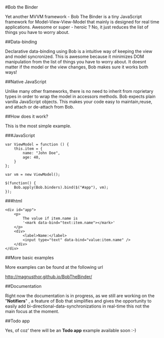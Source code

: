#Bob the Binder

Yet another MVVM framework - Bob The Binder is a tiny JavaScript framework for Model-View-View-Model that mainly is designed for real time applications. Awesome or super - heroic ?  No, it just reduces the list of things you have to worry about.

##Data-binding

Declarative data-binding using Bob is a intuitive way of keeping the view and model syncronized. This is awesome because it minimizes DOM manipulation from the list of things you have to worry about. It doesnt matter if the model or the view changes, Bob makes sure it works both ways!


##Native JavaScript

Unlike many other frameworks, there is no need to inherit from roprietary types in order to wrap the model in accessors methods. Bob expects plain vanilla JavaScript objects. This makes your code easy to maintain,reuse, and attach or de-attach from Bob.

##How does it work?

This is the most simple example.

###JavaScript    


    var ViewModel = function () {
        this.item = {
            name: "John Doe",
            age: 40,
        }
    };

    var vm = new ViewModel();

    $(function() {
        Bob.apply(Bob.binders).bind($("#app"), vm);
    });

###html

    <div id="app">
        <p>
            The value if item.name is 
            '<mark data-bind="text:item.name"></mark>'
        </p>
        <div>
            <label>Name:</label>
            <input type="text" data-bind="value:item.name" />
        </div>
    </div>

##More basic examples 

More examples can be found at the following url 

http://magnusthor.github.io/BobTheBinder/

##Documentation

Right now the documentation is in progress, as we still are working on the "**Notifiers**" , a feature of Bob that simplifies and gives the opportunity to easily add bi-directional-data-synchronizations in real-time this not the main focus at the moment.

##Todo app

Yes, of coz' there will be an **Todo app** example available soon :-)

